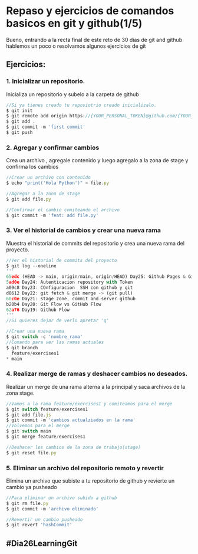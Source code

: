 # Repaso y ejercicios de comandos basicos en git y github(1/5)
Bueno, entrando a la recta final de este reto de 30 dias de git and github hablemos un poco o resolvamos algunos ejercicios de git

## Ejercicios:
### 1. Inicializar un repositorio.
Inicializa un repositorio y subelo a la carpeta de github
```js
//Si ya tienes creado tu reposiotrio creado inicializalo.
$ git init
$ git remote add origin https://{YOUR_PERSONAL_TOKEN}@github.com/{YOUR_USERNAME}/{YOUR_REPO}.git    
$ git add .
$ git commit -m 'first commit'
$ git push        
```

### 2. Agregar y confirmar cambios
Crea un archivo , agregale contenido y luego agregalo a la zona de stage y confirma los cambios
```js
//Crear un archivo con contenido
$ echo "print('Hola Python')" > file.py

//Agregar a la zona de stage 
$ git add file.py

//Confirmar el cambio comiteando el archivo
$ git commit -m 'feat: add file.py'
```

### 3. Ver el historial de cambios y crear una nueva rama
Muestra el historial de commits del repositorio y crea una nueva rama del proyecto.
```js
//Ver el historial de commits del proyecto
$ git log --oneline
'''
65edc (HEAD -> main, origin/main, origin/HEAD) Day25: Github Pages & Github Actions
5ad0e Day24: Autenticacion repository with Token
a09c8 Day23: COnfiguracion  SSH con github y git
d8612 Day22: git fetch & git merge -> (git pull)
60c0e Day21: stage zone, commit and server github
b20b4 Day20: Git Flow vs GitHub Flow
62a76 Day19: Github Flow
'''
//Si quieres dejar de verlo apretar 'q'

//Crear una nueva rama
$ git switch -c 'nombre_rama'
//Comando para ver las ramas actuales
$ git branch
  feature/exercises1
* main
```

### 4. Realizar merge de ramas y deshacer cambios no deseados.
Realizar un merge de una rama alterna a la principal y saca archivos de la zona stage.
```js
//Vamos a la rama feature/exercises1 y comiteamos para el merge
$ git switch feature/exercises1
$ git add file.js
$ git commit -m 'cambios actualziados en la rama'
//Volvemos para el merge
$ git switch main
$ git merge feature/exercises1

//Deshacer los cambios de la zona de trabajo(stage)
$ git reset file.py
```

### 5. Eliminar un archivo del repositorio remoto y revertir 
Elimina un archivo que subiste a tu repositorio de github y revierte un cambio ya pusheado
```js
//Para eliminar un archivo subido a github
$ git rm file.py
$ git commit -m 'archivo eliminado'

//Revertir un cambio pusheado
$ git revert 'hashCommit'
```


## #Dia26LearningGit